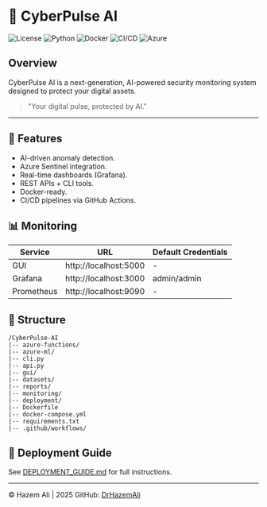 
# 🚀 CyberPulse AI

![License](https://img.shields.io/badge/license-MIT-green)
![Python](https://img.shields.io/badge/python-3.11%2B-blue)
![Docker](https://img.shields.io/badge/docker-ready-blue)
![CI/CD](https://img.shields.io/github/workflow/status/your-repo/cicd-pipeline/main)
![Azure](https://img.shields.io/badge/azure-supported-blue)

## Overview

CyberPulse AI is a next-generation, AI-powered security monitoring system designed to protect your digital assets.

> "Your digital pulse, protected by AI."

---

## 🚀 Features

- AI-driven anomaly detection.
- Azure Sentinel integration.
- Real-time dashboards (Grafana).
- REST APIs + CLI tools.
- Docker-ready.
- CI/CD pipelines via GitHub Actions.

## 📊 Monitoring

| Service | URL                        | Default Credentials |
|---------|----------------------------|---------------------|
| GUI     | http://localhost:5000      | -                   |
| Grafana | http://localhost:3000      | admin/admin         |
| Prometheus | http://localhost:9090   | -                   |

## 📂 Structure

```
/CyberPulse-AI
|-- azure-functions/
|-- azure-ml/
|-- cli.py
|-- api.py
|-- gui/
|-- datasets/
|-- reports/
|-- monitoring/
|-- deployment/
|-- Dockerfile
|-- docker-compose.yml
|-- requirements.txt
|-- .github/workflows/
```

## 📖 Deployment Guide

See [DEPLOYMENT_GUIDE.md](deployment/DEPLOYMENT_GUIDE.md) for full instructions.

---

© Hazem Ali | 2025
GitHub: [DrHazemAli](https://github.com/DrHazemAli)